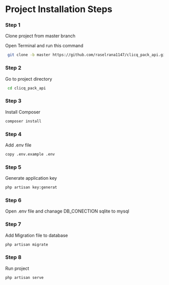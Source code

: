 # Project Installation Steps

### Step 1
Clone project from master branch 

 Open Terminal and run this command
```sh
 git clone -b master https://github.com/raselrana1147/clicq_pack_api.git
```
### Step 2
Go to project directory 
```sh 
 cd clicq_pack_api
 ```
### Step 3
Install Composer
```sh 
composer install
```
### Step 4
Add .env file
```sh 
copy .env.example .env
```
### Step 5
Generate application key
```sh 
php artisan key:generat
```
### Step 6
Open .env file and chanage DB_CONECTION sqlite to mysql
### Step 7
Add Migration file to database
```sh 
php artisan migrate
```
### Step 8
Run project
```sh 
php artisan serve
```
